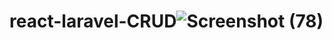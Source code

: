 # react-laravel-CRUD![Screenshot (78)](https://user-images.githubusercontent.com/86099193/168438874-8fb30a5d-afb8-4d1f-ab28-80dac93dbb4f.png)
